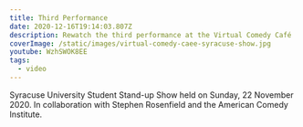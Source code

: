 ```yaml
---
title: Third Performance
date: 2020-12-16T19:14:03.807Z
description: Rewatch the third performance at the Virtual Comedy Café
coverImage: /static/images/virtual-comedy-caee-syracuse-show.jpg
youtube: WzhSWOK8EE
tags:
  - video
---
```

Syracuse University Student Stand-up Show held on Sunday, 22 November 2020. In collaboration with Stephen Rosenfield and the American Comedy Institute.
